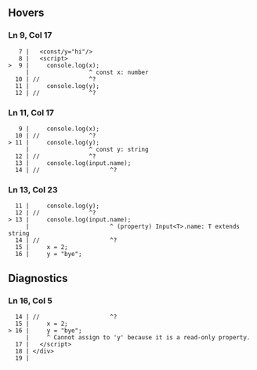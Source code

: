 ## Hovers
### Ln 9, Col 17
```marko
   7 |   <const/y="hi"/>
   8 |   <script>
>  9 |     console.log(x);
     |                 ^ const x: number
  10 | //              ^?
  11 |     console.log(y);
  12 | //              ^?
```

### Ln 11, Col 17
```marko
   9 |     console.log(x);
  10 | //              ^?
> 11 |     console.log(y);
     |                 ^ const y: string
  12 | //              ^?
  13 |     console.log(input.name);
  14 | //                    ^?
```

### Ln 13, Col 23
```marko
  11 |     console.log(y);
  12 | //              ^?
> 13 |     console.log(input.name);
     |                       ^ (property) Input<T>.name: T extends string
  14 | //                    ^?
  15 |     x = 2;
  16 |     y = "bye";
```

## Diagnostics
### Ln 16, Col 5
```marko
  14 | //                    ^?
  15 |     x = 2;
> 16 |     y = "bye";
     |     ^ Cannot assign to 'y' because it is a read-only property.
  17 |   </script>
  18 | </div>
  19 |
```

